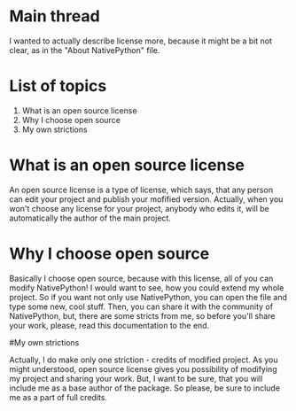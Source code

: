 # Main thread
I wanted to actually describe license more, because it might be a bit not clear, as in the "About NativePython" file.

# List of topics
1. What is an open source license
2. Why I choose open source
3. My own strictions

# What is an open source license

An open source license is a type of license, which says, that any person can edit your project and publish your mofified version.
Actually, when you won't choose any license for your project, anybody who edits it, will be automatically the author of the main project.

# Why I choose open source

Basically I choose open source, because with this license, all of you can modify NativePython! I would want to see, how you could 
extend my whole project. So if you want not only use NativePython, you can open the file and type some new, cool stuff.
Then, you can share it with the community of NativePython, but, there are some stricts from me, so before you'll share your work, please,
read this documentation to the end.

#My own strictions

Actually, I do make only one striction - credits of modified project. As you might understood, open source license gives you possibility
of modifying my project and sharing your work. But, I want to be sure, that you will include me as a base author of the package.
So please, be sure to include me as a part of full credits.
